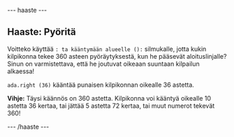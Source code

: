\--- haaste \---

## Haaste: Pyöritä

Voitteko käyttää `: ta kääntymään alueelle ():` silmukalle, jotta kukin kilpikonna tekee 360 ​​asteen pyöräytyksestä, kun he pääsevät aloituslinjalle? Sinun on varmistettava, että he joutuvat oikeaan suuntaan kilpailun alkaessa!

`ada.right (36)` kääntää punaisen kilpikonnan oikealle 36 astetta.

**Vihje:** Täysi käännös on 360 astetta. Kilpikonna voi kääntyä oikealle 10 astetta 36 kertaa, tai jättää 5 astetta 72 kertaa, tai muut numerot tekevät 360!

\--- /haaste \---